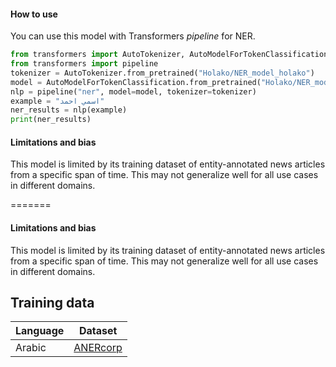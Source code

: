 
#### How to use
You can use this model with Transformers *pipeline* for NER.
```python
from transformers import AutoTokenizer, AutoModelForTokenClassification
from transformers import pipeline
tokenizer = AutoTokenizer.from_pretrained("Holako/NER_model_holako")
model = AutoModelForTokenClassification.from_pretrained("Holako/NER_model_holako")
nlp = pipeline("ner", model=model, tokenizer=tokenizer)
example = "اسمي احمد"
ner_results = nlp(example)
print(ner_results)
```
#### Limitations and bias
This model is limited by its training dataset of entity-annotated news articles from a specific span of time. This may not generalize well for all use cases in different domains.  

=======
#### Limitations and bias
This model is limited by its training dataset of entity-annotated news articles from a specific span of time. This may not generalize well for all use cases in different domains.  
## Training data

Language|Dataset
-|-
Arabic | [ANERcorp](https://camel.abudhabi.nyu.edu/anercorp/)
